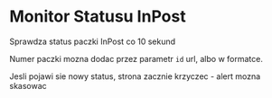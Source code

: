 # Monitor Statusu InPost

Sprawdza status paczki InPost co 10 sekund

Numer paczki mozna dodac przez parametr `id` url, albo w formatce.

Jesli pojawi sie nowy status, strona zacznie krzyczec - alert mozna skasowac